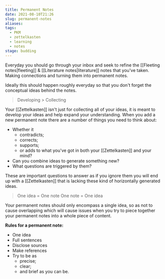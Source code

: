 ```yaml
---
title: Permanent Notes
date: 2021-08-10T21:26
slug: permanent-notes
aliases:
tags:
  - PKM
  - zettelkasten
  - learning
  - notes
stage: budding
---
```


Everyday you should go through your inbox and seek to refine the [[Fleeting notes|fleeting]] & [[Literature notes|literature]] notes that you've taken. Making connections and turning them into permanent notes.

Ideally this should happen roughly everyday so that you don't forget the conceptual ideas behind the notes.

> Developing > Collecting

Your [[Zettelkasten]] isn't just for collecting all of your ideas, it is meant to develop your ideas and help expand your understanding. When you add a new permanent note there are a number of things you need to think about:

- Whether it
  - contradicts;
  - corrects;
  - supports;
  - or adds to what you've got in both your [[Zettelkasten]] and your mind?
- Can you combine ideas to generate something new?
- What questions are triggered by them?

These are important questions to answer as if you ignore them you will end up with a [[Zettelkasten]] that is lacking these kind of horizontally generated ideas.

> One idea = One note
> One note = One idea

Your permanent notes should only encompass a single idea, so as not to cause overlapping which will cause issues when you try to piece together your permanent notes into a whole piece of content.

**Rules for a permanent note:**

- One idea
- Full sentences
- Disclose sources
- Make references
- Try to be as
  - precise;
  - clear;
  - and brief as you can be.
